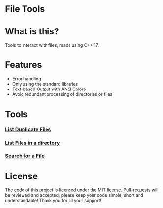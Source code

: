 # File Tools
# What is this?
Tools to interact with files, made using C++ 17.

# Features
- Error handling
- Only using the standard libraries
- Text-based Output with ANSI Colors
- Avoid redundant processing of directories or files

# Tools
### [List Duplicate Files](./List_Duplicates)
### [List Files in a directory](./List_Files)
### [Search for a File](./Search_Files)

# License
The code of this project is licensed under the MIT license.
Pull-requests will be reviewed and accepted, please keep your code simple, short and understandable! Thank you for all your support!
